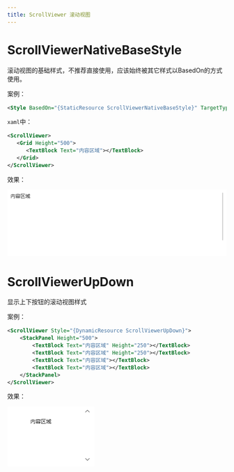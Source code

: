 ```yaml
---
title: ScrollViewer 滚动视图
---
```


# ScrollViewerNativeBaseStyle

滚动视图的基础样式，不推荐直接使用，应该始终被其它样式以BasedOn的方式使用。

案例：

```xml
<Style BasedOn="{StaticResource ScrollViewerNativeBaseStyle}" TargetType="ScrollViewer"/>
```

`xaml`中：

```xml
<ScrollViewer>
   <Grid Height="500">
      <TextBlock Text="内容区域"></TextBlock>
   </Grid>
</ScrollViewer>
```

效果：

![ScrollViewer.DefaultStyle](https://raw.githubusercontent.com/HandyOrg/HandyOrgResource/master/HandyControl/Doc/native_controls/ScrollViewer.DefaultStyle.png)

# ScrollViewerUpDown

显示上下按钮的滚动视图样式

案例：

```xml
<ScrollViewer Style="{DynamicResource ScrollViewerUpDown}">
    <StackPanel Height="500">
        <TextBlock Text="内容区域" Height="250"></TextBlock>
        <TextBlock Text="内容区域" Height="250"></TextBlock>
        <TextBlock Text="内容区域"></TextBlock>
        <TextBlock Text="内容区域"></TextBlock>
    </StackPanel>
</ScrollViewer>
```

效果：

![ScrollViewer.UpDownStyle](https://raw.githubusercontent.com/HandyOrg/HandyOrgResource/master/HandyControl/Doc/native_controls/ScrollViewer.UpDownStyle.png)
